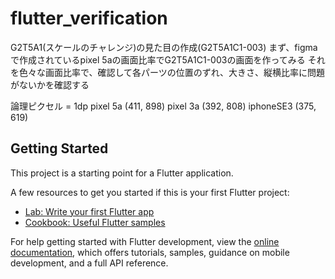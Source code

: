 # flutter_verification

G2T5A1(スケールのチャレンジ)の見た目の作成(G2T5A1C1-003)
まず、figmaで作成されているpixel 5aの画面比率でG2T5A1C1-003の画面を作ってみる
それを色々な画面比率で、確認して各パーツの位置のずれ、大きさ、縦横比率に問題がないかを確認する

論理ピクセル = 1dp
pixel 5a (411, 898)
pixel 3a (392, 808)
iphoneSE3 (375, 619)

## Getting Started

This project is a starting point for a Flutter application.

A few resources to get you started if this is your first Flutter project:

- [Lab: Write your first Flutter app](https://docs.flutter.dev/get-started/codelab)
- [Cookbook: Useful Flutter samples](https://docs.flutter.dev/cookbook)

For help getting started with Flutter development, view the
[online documentation](https://docs.flutter.dev/), which offers tutorials,
samples, guidance on mobile development, and a full API reference.
